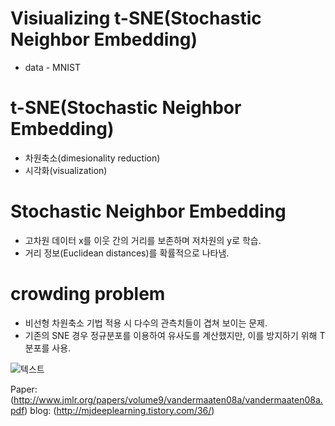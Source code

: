 # Visiualizing t-SNE(Stochastic Neighbor Embedding)
* data - MNIST

# t-SNE(Stochastic Neighbor Embedding)
* 차원축소(dimesionality reduction)
* 시각화(visualization)

# Stochastic Neighbor Embedding
* 고차원 데이터 x를 이웃 간의 거리를 보존하며 저차원의 y로 학습.
* 거리 정보(Euclidean distances)를 확률적으로 나타냄.

# crowding problem
* 비선형 차원축소 기법 적용 시 다수의 관측치들이 겹쳐 보이는 문제.
* 기존의 SNE 경우 정규분포를 이용하여 유사도를 계산했지만, 이를 방지하기 위해 T 분포를 사용.


![텍스트](https://t1.daumcdn.net/cfile/tistory/9964B04B5B8D0D6212)

Paper: (http://www.jmlr.org/papers/volume9/vandermaaten08a/vandermaaten08a.pdf)
blog: (http://mjdeeplearning.tistory.com/36/)
